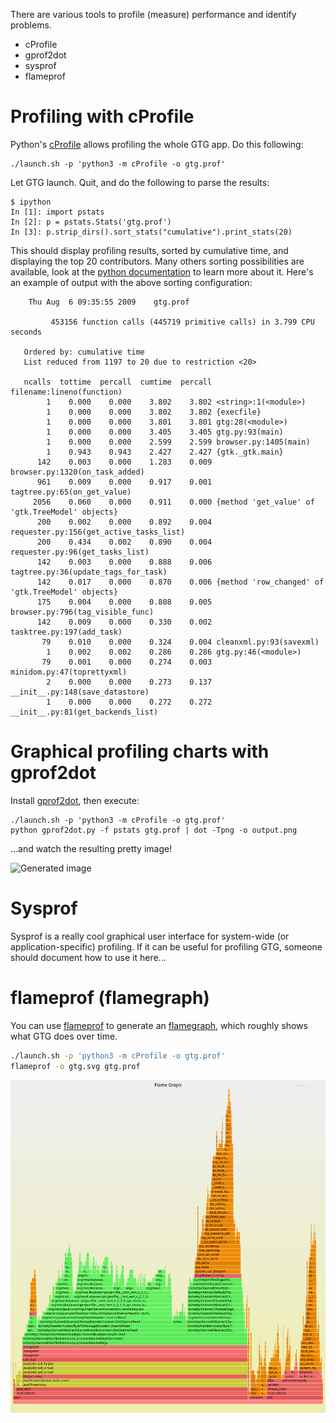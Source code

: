 There are various tools to profile (measure) performance and identify problems.

* cProfile
* gprof2dot
* sysprof
* flameprof

# Profiling with cProfile

Python's [cProfile](http://docs.python.org/library/profile.html) allows profiling the whole GTG app. Do this following:

    ./launch.sh -p 'python3 -m cProfile -o gtg.prof'

Let GTG launch. Quit, and do the following to parse the results:

    $ ipython
    In [1]: import pstats
    In [2]: p = pstats.Stats('gtg.prof')
    In [3]: p.strip_dirs().sort_stats("cumulative").print_stats(20)

This should display profiling results, sorted by cumulative time, and displaying the top 20 contributors. Many others sorting possibilities are available, look at the [python documentation](http://docs.python.org/library/profile.html) to learn more about it. Here's an example of output with the above sorting configuration:

```
    Thu Aug  6 09:35:55 2009    gtg.prof

         453156 function calls (445719 primitive calls) in 3.799 CPU seconds

   Ordered by: cumulative time
   List reduced from 1197 to 20 due to restriction <20>

   ncalls  tottime  percall  cumtime  percall filename:lineno(function)
        1    0.000    0.000    3.802    3.802 <string>:1(<module>)
        1    0.000    0.000    3.802    3.802 {execfile}
        1    0.000    0.000    3.801    3.801 gtg:28(<module>)
        1    0.000    0.000    3.405    3.405 gtg.py:93(main)
        1    0.000    0.000    2.599    2.599 browser.py:1405(main)
        1    0.943    0.943    2.427    2.427 {gtk._gtk.main}
      142    0.003    0.000    1.283    0.009 browser.py:1320(on_task_added)
      961    0.009    0.000    0.917    0.001 tagtree.py:65(on_get_value)
     2056    0.060    0.000    0.911    0.000 {method 'get_value' of 'gtk.TreeModel' objects}
      200    0.002    0.000    0.892    0.004 requester.py:156(get_active_tasks_list)
      200    0.434    0.002    0.890    0.004 requester.py:96(get_tasks_list)
      142    0.003    0.000    0.888    0.006 tagtree.py:36(update_tags_for_task)
      142    0.017    0.000    0.870    0.006 {method 'row_changed' of 'gtk.TreeModel' objects}
      175    0.004    0.000    0.808    0.005 browser.py:796(tag_visible_func)
      142    0.009    0.000    0.330    0.002 tasktree.py:197(add_task)
       79    0.010    0.000    0.324    0.004 cleanxml.py:93(savexml)
        1    0.002    0.002    0.286    0.286 gtg.py:46(<module>)
       79    0.001    0.000    0.274    0.003 minidom.py:47(toprettyxml)
        2    0.000    0.000    0.273    0.137 __init__.py:148(save_datastore)
        1    0.000    0.000    0.272    0.272 __init__.py:81(get_backends_list)
```

# Graphical profiling charts with gprof2dot

Install [gprof2dot](https://github.com/jrfonseca/gprof2dot), then execute:

    ./launch.sh -p 'python3 -m cProfile -o gtg.prof'
    python gprof2dot.py -f pstats gtg.prof | dot -Tpng -o output.png

...and watch the resulting pretty image!

![Generated image](https://wiki.gnome.org/Apps/GTG/development?action=AttachFile&do=get&target=profile.png)

# Sysprof

Sysprof is a really cool graphical user interface for system-wide (or application-specific) profiling.
If it can be useful for profiling GTG, someone should document how to use it here...

# flameprof (flamegraph)

You can use [flameprof](https://pypi.org/project/flameprof/) to generate
an [flamegraph](https://www.brendangregg.com/flamegraphs.html), which roughly
shows what GTG does over time.

```sh
./launch.sh -p 'python3 -m cProfile -o gtg.prof'
flameprof -o gtg.svg gtg.prof
```

![Generated image (not GTG)](https://raw.githubusercontent.com/brendangregg/FlameGraph/main/example-perf.svg)
